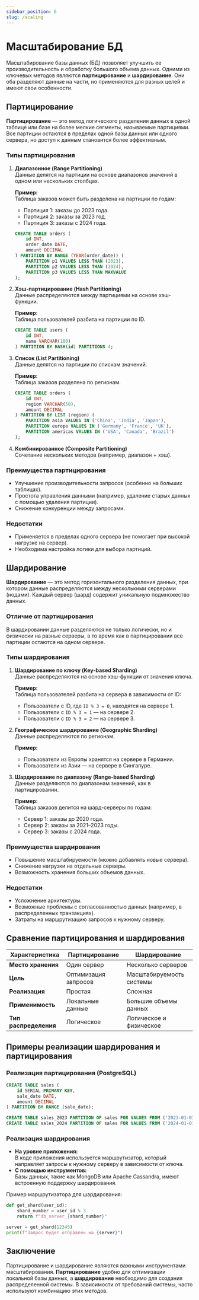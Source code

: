 ```yaml
---
sidebar_position: 6
slug: /scaling
---
```


# Масштабирование БД

Масштабирование базы данных (БД) позволяет улучшить ее производительность и обработку большого объема данных. Одними из ключевых методов являются **партицирование** и **шардирование**. Они оба разделяют данные на части, но применяются для разных целей и имеют свои особенности.


## Партицирование

**Партицирование** — это метод логического разделения данных в одной таблице или базе на более мелкие сегменты, называемые партициями. Все партиции остаются в пределах одной базы данных или одного сервера, но доступ к данным становится более эффективным.

### Типы партицирования

1. **Диапазонное (Range Partitioning)**  
   Данные делятся на партиции на основе диапазонов значений в одном или нескольких столбцах.  

   **Пример:**  
   Таблица заказов может быть разделена на партиции по годам:  
   - Партиция 1: заказы до 2023 года.  
   - Партиция 2: заказы за 2023 год.  
   - Партиция 3: заказы с 2024 года.  

   ```sql
   CREATE TABLE orders (
       id INT,
       order_date DATE,
       amount DECIMAL
   ) PARTITION BY RANGE (YEAR(order_date)) (
       PARTITION p1 VALUES LESS THAN (2023),
       PARTITION p2 VALUES LESS THAN (2024),
       PARTITION p3 VALUES LESS THAN MAXVALUE
   );
   ```

2. **Хэш-партицирование (Hash Partitioning)**  
   Данные распределяются между партициями на основе хэш-функции.  

   **Пример:**  
   Таблица пользователей разбита на партиции по ID.  

   ```sql
   CREATE TABLE users (
       id INT,
       name VARCHAR(100)
   ) PARTITION BY HASH(id) PARTITIONS 4;
   ```

3. **Список (List Partitioning)**  
   Данные делятся на партиции по спискам значений.  

   **Пример:**  
   Таблица заказов разделена по регионам.  

   ```sql
   CREATE TABLE orders (
       id INT,
       region VARCHAR(50),
       amount DECIMAL
   ) PARTITION BY LIST (region) (
       PARTITION asia VALUES IN ('China', 'India', 'Japan'),
       PARTITION europe VALUES IN ('Germany', 'France', 'UK'),
       PARTITION americas VALUES IN ('USA', 'Canada', 'Brazil')
   );
   ```

4. **Комбинированное (Composite Partitioning)**  
   Сочетание нескольких методов (например, диапазон + хэш).  

### Преимущества партицирования

- Улучшение производительности запросов (особенно на больших таблицах).
- Простота управления данными (например, удаление старых данных с помощью удаления партиции).
- Снижение конкуренции между запросами.

### Недостатки

- Применяется в пределах одного сервера (не помогает при высокой нагрузке на сервер).
- Необходима настройка логики для выбора партиций.

## Шардирование

**Шардирование** — это метод горизонтального разделения данных, при котором данные распределяются между несколькими серверами (нодами). Каждый сервер (шард) содержит уникальную подмножество данных. 

### Отличие от партицирования

В шардировании данные разделяются не только логически, но и физически на разные серверы, в то время как в партицировании все партиции остаются на одном сервере.

### Типы шардирования

1. **Шардирование по ключу (Key-based Sharding)**  
   Данные распределяются на основе хэш-функции от значения ключа.  

   **Пример:**  
   Таблица пользователей разбита на сервера в зависимости от ID:  
   - Пользователи с ID, где `ID % 3 = 0`, находятся на сервере 1.  
   - Пользователи с `ID % 3 = 1` — на сервере 2.  
   - Пользователи с `ID % 3 = 2` — на сервере 3.  

2. **Географическое шардирование (Geographic Sharding)**  
   Данные распределяются по регионам.  

   **Пример:**  
   - Пользователи из Европы хранятся на сервере в Германии.  
   - Пользователи из Азии — на сервере в Сингапуре.  

3. **Шардирование по диапазону (Range-based Sharding)**  
   Данные разделяются по диапазонам значений, как в партицировании.  

   **Пример:**  
   Таблица заказов делится на шард-серверы по годам:  
   - Сервер 1: заказы до 2020 года.  
   - Сервер 2: заказы за 2021–2023 годы.  
   - Сервер 3: заказы с 2024 года.

### Преимущества шардирования

- Повышение масштабируемости (можно добавлять новые сервера).
- Снижение нагрузки на отдельные серверы.
- Возможность хранения больших объемов данных.

### Недостатки

- Усложнение архитектуры.
- Возможные проблемы с согласованностью данных (например, в распределенных транзакциях).
- Затраты на маршрутизацию запросов к нужному серверу.

## Сравнение партицирования и шардирования

| Характеристика       | Партицирование                | Шардирование                 |
|----------------------|------------------------------|-----------------------------|
| **Место хранения**  | Один сервер                  | Несколько серверов          |
| **Цель**            | Оптимизация запросов         | Масштабируемость системы    |
| **Реализация**      | Простая                     | Сложная                     |
| **Применимость**    | Локальные данные            | Большие объемы данных       |
| **Тип распределения**| Логическое                  | Логическое и физическое      |

## Примеры реализации шардирования и партицирования

### Реализация партицирования (PostgreSQL)

```sql
CREATE TABLE sales (
    id SERIAL PRIMARY KEY,
    sale_date DATE,
    amount DECIMAL
) PARTITION BY RANGE (sale_date);

CREATE TABLE sales_2023 PARTITION OF sales FOR VALUES FROM ('2023-01-01') TO ('2024-01-01');
CREATE TABLE sales_2024 PARTITION OF sales FOR VALUES FROM ('2024-01-01') TO ('2025-01-01');
```

### Реализация шардирования

- **На уровне приложения:**  
  В коде приложения используется маршрутизатор, который направляет запросы к нужному серверу в зависимости от ключа.  
- **С помощью инструментов:**  
  Базы данных, такие как MongoDB или Apache Cassandra, имеют встроенную поддержку шардирования.  

Пример маршрутизатора для шардирования:

```python
def get_shard(user_id):
    shard_number = user_id % 3
    return f"db_server_{shard_number}"

server = get_shard(12345)
print(f"Запрос будет отправлен на {server}")
```

## Заключение

Партицирование и шардирование являются важными инструментами масштабирования. **Партицирование** удобно для оптимизации локальной базы данных, а **шардирование** необходимо для создания распределенной системы. В зависимости от требований системы, часто используют комбинацию этих методов.